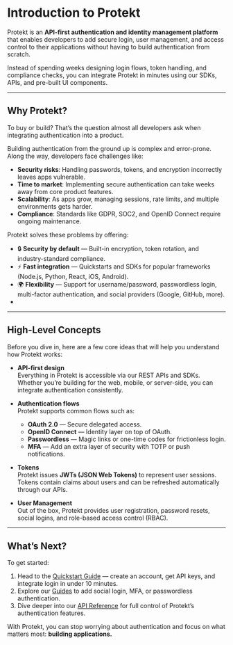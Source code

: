 # Introduction to Protekt

Protekt is an **API-first authentication and identity management platform** that enables developers to add secure login, user management, and access control to their applications without having to build authentication from scratch.

Instead of spending weeks designing login flows, token handling, and compliance checks, you can integrate Protekt in minutes using our SDKs, APIs, and pre-built UI components.

---

## Why Protekt?

To buy or build? That’s the question almost all developers ask when integrating authentication into a product.

Building authentication from the ground up is complex and error-prone. Along the way, developers face challenges like:

- **Security risks**: Handling passwords, tokens, and encryption incorrectly leaves apps vulnerable.
- **Time to market**: Implementing secure authentication can take weeks away from core product features.
- **Scalability**: As apps grow, managing sessions, rate limits, and multiple environments gets harder.
- **Compliance**: Standards like GDPR, SOC2, and OpenID Connect require ongoing maintenance.

Protekt solves these problems by offering:

- 🔒 **Security by default** — Built-in encryption, token rotation, and industry-standard compliance.
- ⚡ **Fast integration** — Quickstarts and SDKs for popular frameworks (Node.js, Python, React, iOS, Android).
- 🌍 **Flexibility** — Support for username/password, passwordless login, multi-factor authentication, and social providers (Google, GitHub, more).
- 
---

## High-Level Concepts

Before you dive in, here are a few core ideas that will help you understand how Protekt works:

- **API-first design**  
  Everything in Protekt is accessible via our REST APIs and SDKs. Whether you’re building for the web, mobile, or server-side, you can integrate authentication consistently.

- **Authentication flows**  
  Protekt supports common flows such as:  
  - **OAuth 2.0** — Secure delegated access.  
  - **OpenID Connect** — Identity layer on top of OAuth.  
  - **Passwordless** — Magic links or one-time codes for frictionless login.  
  - **MFA** — Add an extra layer of security with TOTP or push notifications.

- **Tokens**  
  Protekt issues **JWTs (JSON Web Tokens)** to represent user sessions. Tokens contain claims about users and can be refreshed automatically through our APIs.

- **User Management**  
  Out of the box, Protekt provides user registration, password resets, social logins, and role-based access control (RBAC).

---

## What’s Next?

To get started:

1. Head to the [Quickstart Guide](#) — create an account, get API keys, and integrate login in under 10 minutes.
2. Explore our [Guides](#) to add social login, MFA, or passwordless authentication.
3. Dive deeper into our [API Reference](#) for full control of Protekt’s authentication features.

With Protekt, you can stop worrying about authentication and focus on what matters most: **building applications.**
